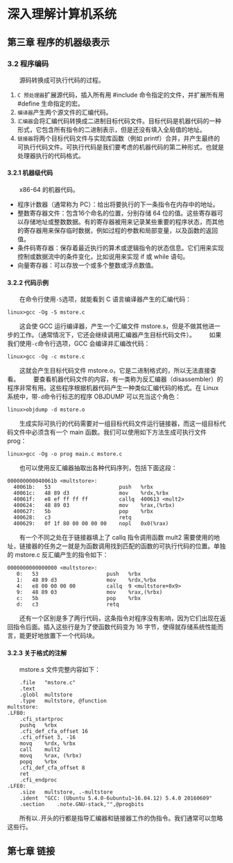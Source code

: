 # 深入理解计算机系统
## 第三章 程序的机器级表示
### 3.2 程序编码
&emsp;&emsp;源码转换成可执行代码的过程。
1. `C 预处理器`扩展源代码，插入所有用 #include 命令指定的文件，并扩展所有用 #define 生命指定的宏。
2. `编译器`产生两个源文件的汇编代码。
3. `汇编器`会将汇编代码转换成二进制目标代码文件。目标代码是机器代码的一种形式，它包含所有指令的二进制表示，但是还没有填入全局值的地址。
4. `链接器`将两个目标代码文件与实现库函数（例如 printf）合并，并产生最终的可执行代码文件。可执行代码是我们要考虑的机器代码的第二种形式，也就是处理器执行的代码格式。

#### 3.2.1 机器级代码
&emsp;&emsp;x86-64 的机器代码。
* 程序计数器（通常称为 PC）：给出将要执行的下一条指令在内存中的地址。
* 整数寄存器文件：包含16个命名的位置，分别存储 64 位的值。这些寄存器可以存储地址或整数数据。有的寄存器被用来记录某些重要的程序状态，而其他的寄存器用来保存临时数据，例如过程的参数和局部变量，以及函数的返回值。
* 条件码寄存器：保存着最近执行的算术或逻辑指令的状态信息。它们用来实现控制或数据流中的条件变化，比如说用来实现 if 或 while 语句。
* 向量寄存器：可以存放一个或多个整数或浮点数值。

#### 3.2.2 代码示例
&emsp;&emsp;在命令行使用`-S`选项，就能看到 C 语言编译器产生的汇编代码：
```shell
linux>gcc -Og -S mstore.c
```
&emsp;&emsp;这会使 GCC 运行编译器，产生一个汇编文件 mstore.s，但是不做其他进一步的工作。（通常情况下，它还会继续调用汇编器产生目标代码文件）。
&emsp;&emsp;如果我们使用`-c`命令行选项，GCC 会编译并汇编改代码：
```shell
linux>gcc -Og -c mstore.c
```
&emsp;&emsp;这就会产生目标代码文件 mstore.o，它是二进制格式的，所以无法直接查看。
&emsp;&emsp;要查看机器代码文件的内容，有一类称为反汇编器（disassembler）的程序非常有用。这些程序根据机器代码产生一种类似汇编代码的格式。在 Linux 系统中，带`-d`命令行标志的程序 OBJDUMP 可以充当这个角色：
```shell
linux>objdump -d mstore.o
```
&emsp;&emsp;生成实际可执行的代码需要对一组目标代码文件运行链接器，而这一组目标代码文件中必须含有一个 main 函数。我们可以使用如下方法生成可执行文件 prog：
```shell
linux>gcc -Og -o prog main.c mstore.c
```
&emsp;&emsp;也可以使用反汇编器抽取出各种代码序列，包括下面这段：
```shell
000000000040061b <multstore>:
  40061b:	53                   	push   %rbx
  40061c:	48 89 d3             	mov    %rdx,%rbx
  40061f:	e8 ef ff ff ff       	callq  400613 <mult2>
  400624:	48 89 03             	mov    %rax,(%rbx)
  400627:	5b                   	pop    %rbx
  400628:	c3                   	retq   
  400629:	0f 1f 80 00 00 00 00 	nopl   0x0(%rax)
```
&emsp;&emsp;有一个不同之处在于链接器填上了 callq 指令调用函数 mult2 需要使用的地址，链接器的任务之一就是为函数调用找到匹配的函数的可执行代码的位置。单独的 mstore.c 反汇编产生的指令如下：
```shell
0000000000000000 <multstore>:
   0:	53                   	push   %rbx
   1:	48 89 d3             	mov    %rdx,%rbx
   4:	e8 00 00 00 00       	callq  9 <multstore+0x9>
   9:	48 89 03             	mov    %rax,(%rbx)
   c:	5b                   	pop    %rbx
   d:	c3                   	retq   
```
&emsp;&emsp;还有一个区别是多了两行代码，这条指令对程序没有影响，因为它们出现在返回指令后面。插入这些行是为了使函数代码变为 16 字节，使得就存储系统性能而言，能更好地放置下一个代码块。


#### 3.2.3 关于格式的注解
&emsp;&emsp;mstore.s 文件完整内容如下：
```shell
	.file	"mstore.c"
	.text
	.globl	multstore
	.type	multstore, @function
multstore:
.LFB0:
	.cfi_startproc
	pushq	%rbx
	.cfi_def_cfa_offset 16
	.cfi_offset 3, -16
	movq	%rdx, %rbx
	call	mult2
	movq	%rax, (%rbx)
	popq	%rbx
	.cfi_def_cfa_offset 8
	ret
	.cfi_endproc
.LFE0:
	.size	multstore, .-multstore
	.ident	"GCC: (Ubuntu 5.4.0-6ubuntu1~16.04.12) 5.4.0 20160609"
	.section	.note.GNU-stack,"",@progbits
```
&emsp;&emsp;所有以`.`开头的行都是指导汇编器和链接器工作的伪指令。我们通常可以忽略这些行。






























## 第七章 链接